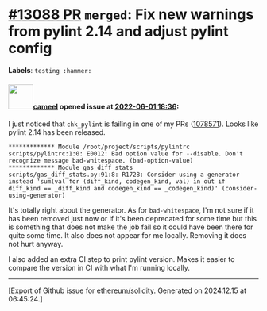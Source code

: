 # [\#13088 PR](https://github.com/ethereum/solidity/pull/13088) `merged`: Fix new warnings from pylint 2.14 and adjust pylint config
**Labels**: `testing :hammer:`


#### <img src="https://avatars.githubusercontent.com/u/137030?v=4" width="50">[cameel](https://github.com/cameel) opened issue at [2022-06-01 18:36](https://github.com/ethereum/solidity/pull/13088):

I just noticed that `chk_pylint` is failing in one of my PRs ([1078571](https://app.circleci.com/pipelines/github/ethereum/solidity/24513/workflows/24e787ce-ad27-49eb-b193-3960ee519399/jobs/1078571)). Looks like pylint 2.14 has been released.

```
************* Module /root/project/scripts/pylintrc
scripts/pylintrc:1:0: E0012: Bad option value for --disable. Don't recognize message bad-whitespace. (bad-option-value)
************* Module gas_diff_stats
scripts/gas_diff_stats.py:91:8: R1728: Consider using a generator instead 'sum(val for (diff_kind, codegen_kind, val) in out if diff_kind == _diff_kind and codegen_kind == _codegen_kind)' (consider-using-generator)
```

It's totally right about the generator. As for `bad-whitespace`, I'm not sure if it has been removed just now or if it's been deprecated for some time but this is something that does not make the job fail so it could have been there for quite some time. It also does not appear for me locally. Removing it does not hurt anyway.

I also added an extra CI step to print pylint version. Makes it easier to compare the version in CI with what I'm running locally.




-------------------------------------------------------------------------------



[Export of Github issue for [ethereum/solidity](https://github.com/ethereum/solidity). Generated on 2024.12.15 at 06:45:24.]

